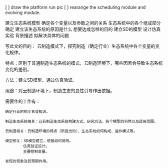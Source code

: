 [ ] draw the platform run pic
[ ] rearange the scheduling module and evolving module.

建立生态系统模型
确定各个变量以及参数之间的关系
生态系统中的各个组成部分确定
建立该生态系统的原因是什么 想要达成怎样的目的
建立SD的模型
设计仿真实验
背景描述
拟解决具体的问题


写此文的目的：
云制造模式下，探究制造（确定行业）生态系统中各个变量的变化规律。

特点：区别于普通制造生态系统的模式，云制造环境下，哪些因素会导致生态系统变化的差别。

方法：建立SD模型，通过仿真验证。

用途：对云制造环境下，制造生态的良性引导作出依据。

需要作的工作有：

	确定行业的相关背景知识。

	制造生态系统相关：已有制造生态系统构建方式、研究方法，各个模型的利弊以及适用范围。

	云制造相关：云制造环境的特点（所提出的）、生态系统如何构成、运作模式等。

	模型相关：SD模型建立，依据如何说明。
			仿真验证设计。
			主要控制变量。

	发现的现象及其预期作用。
